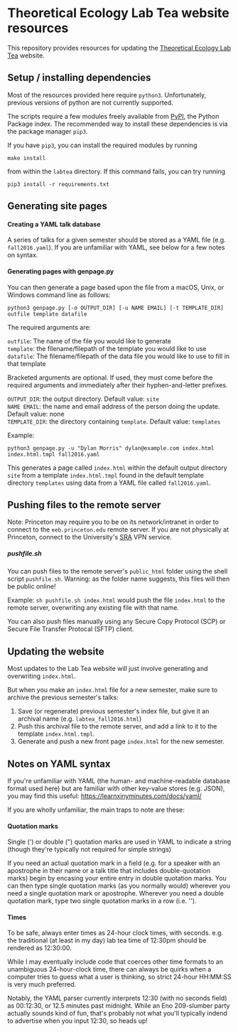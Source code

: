 # Theoretical Ecology Lab Tea website resources

This repository provides resources for updating the [Theoretical Ecology Lab Tea](https://eeb.princeton.edu/labtea/) website.

## Setup / installing dependencies

Most of the resources provided here require ``python3``. Unfortunately, previous versions of python are not currently supported.

The scripts require a few modules freely available from [PyPI](https://pypi.python.org/pypi), the Python Package index. The recommended way to install these dependencies is via the package manager ``pip3``.

If you have ``pip3``, you can install the required modules by running

    make install
    
from within the ``labtea`` directory. If this command fails, you can try running
    
    pip3 install -r requirements.txt


## Generating site pages

#### Creating a YAML talk database
A series of talks for a given semester should be stored as a YAML file (e.g. ``fall2016.yaml``). If you are unfamiliar with YAML, see below for a few notes on syntax.

#### Generating pages with genpage.py 
You can then generate a page based upon the file from a macOS, Unix, or Windows command line as follows:

``python3 genpage.py [-o OUTPUT_DIR] [-u NAME EMAIL] [-t TEMPLATE_DIR] outfile template datafile``

The required arguments are:

``outfile``: The name of the file you would like to generate <br>
``template``: the filename/filepath of the template you would like to use <br>
``datafile``: The filename/filepath of the data file you would like to use to fill in that template <br>

Bracketed arguments are optional. If used, they must come before the required arguments and immediately after their hyphen-and-letter prefixes.

``OUTPUT_DIR``: the output directory. Default value: ``site`` <br>
``NAME EMAIL``: the name and email address of the person doing the update. Default value: none <br>
``TEMPLATE_DIR``: the directory containing ``template``. Default value: ``templates`` <br>

Example:

``python3 genpage.py -u "Dylan Morris" dylan@example.com index.html index.html.tmpl fall2016.yaml``

This generates a page called ``index.html`` within the default output directory ``site`` from a template ``index.html.tmpl`` found in the default template directory ``templates`` using data from a YAML file called ``fall2016.yaml``.

## Pushing files to the remote server

Note: Princeton may require you to be on its network/intranet in order to connect to the ``eeb.princeton.edu`` remote server. If you are not physically at Princeton, connect to the University's [SRA](https://www.net.princeton.edu/vpn/) VPN service.


##### pushfile.sh
You can push files to the remote server's ``public_html`` folder using the shell script ``pushfile.sh``. Warning: as the folder name suggests, this files will then be public online!

Example:
``sh pushfile.sh index.html`` would push the file ``index.html`` to the remote server, overwriting any existing file with that name.

You can also push files manually using any Secure Copy Protocol (SCP) or Secure File Transfer Protocal (SFTP) client.

## Updating the website
Most updates to the Lab Tea website will just involve generating and overwriting ``index.html``. 

But when you make an ``index.html`` file for a new semester, make sure to archive the previous semester's talks:

1. Save (or regenerate) previous semester's index file, but give it an archival name (e.g. ``labtea_fall2016.html``)
2. Push this archival file to the remote server, and add a link to it to the template ``index.html.tmpl``.
3. Generate and push a new front page ``index.html`` for the new semester.


## Notes on YAML syntax

If you're unfamiliar with YAML (the human- and machine-readable database format used here) but are familiar with other key-value stores (e.g. JSON), you may find this useful: https://learnxinyminutes.com/docs/yaml/

If you are wholly unfamiliar, the main traps to note are these:

#### Quotation marks

Single (') or double (") quotation marks are used in YAML to indicate a string (though they're typically not required for simple strings)

If you need an actual quotation mark in a field (e.g. for a speaker with an apostrophe in their name or a talk title that includes double-quotation marks) begin by encasing your entire entry in double quotation marks. You can then type single quotation marks (as you normally would) wherever you need a single quotation mark or apostrophe. Wherever you need a double quotation mark, type two single quotation marks in a row (i.e. '').

#### Times

To be safe, always enter times as 24-hour clock times, with seconds. e.g. the traditional (at least in my day) lab tea time of 12:30pm should be rendered as 12:30:00.

While I may eventually include code that coerces other time formats to an unambiguous 24-hour-clock time, there can always be quirks when a computer tries to guess what a user is thinking, so strict 24-hour HH:MM:SS is very much preferred.

Notably, the YAML parser currently interprets 12:30 (with no seconds field) as 00:12:30, or 12.5 minutes past midnight. While an Eno 209-slumber party actually sounds kind of fun, that's probably not what you'll typically indend to advertise when you input 12:30, so heads up!
